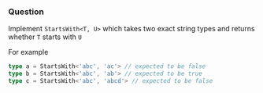   ### Question

  Implement `StartsWith<T, U>` which takes two exact string types and returns whether `T` starts with `U`

  For example

  ```typescript
  type a = StartsWith<'abc', 'ac'> // expected to be false
  type b = StartsWith<'abc', 'ab'> // expected to be true
  type c = StartsWith<'abc', 'abcd'> // expected to be false
  ```
